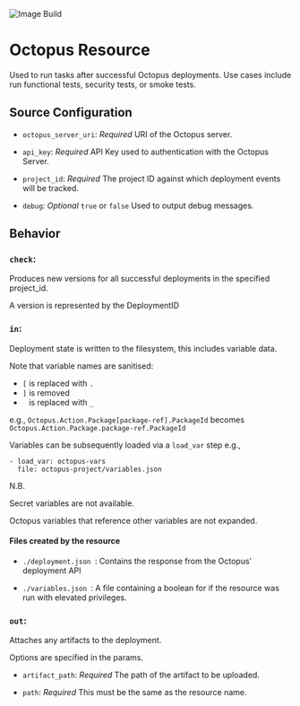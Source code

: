 ![Image Build](https://github.com/paulgrav/concourse-octopus-deployment/actions/workflows/image-push.yml/badge.svg?branch=main)

# Octopus Resource

Used to run tasks after successful Octopus deployments. Use cases include run functional tests, security tests, or smoke tests.

## Source Configuration

* `octopus_server_uri`: _Required_ URI of the Octopus server.

* `api_key`: _Required_ API Key used to authentication with the Octopus Server.

* `project_id`: _Required_ The project ID against which deployment events will be tracked.

* `debug`: _Optional_ `true` or `false` Used to output debug messages.


## Behavior

### `check`:

Produces new versions for all successful deployments in the specified project_id.

A version is represented by the DeploymentID

### `in`:

Deployment state is written to the filesystem, this includes variable data.

Note that variable names are sanitised:

- `[` is replaced with `.`
- `]` is removed
- ` ` is replaced with `_`

e.g., `Octopus.Action.Package[package-ref].PackageId` becomes `Octopus.Action.Package.package-ref.PackageId`

Variables can be subsequently loaded via a `load_var` step e.g.,

```
- load_var: octopus-vars
  file: octopus-project/variables.json
```

N.B.

Secret variables are not available.

Octopus variables that reference other variables are not expanded.


#### Files created by the resource

* `./deployment.json `: Contains the response from the Octopus’ deployment API

* `./variables.json `: A file containing a boolean for if the resource was run with elevated privileges.

### `out`:

Attaches any artifacts to the deployment.

Options are specified in the params.

* `artifact_path`: _Required_ The path of the artifact to be uploaded.

* `path`: _Required_ This must be the same as the resource name.
